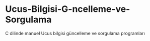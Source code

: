 Ucus-Bilgisi-G-ncelleme-ve-Sorgulama
====================================

C dilinde manuel Ucus bilgisi güncelleme ve sorgulama programları
